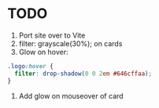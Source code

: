 # TODO

1. Port site over to Vite
1. filter: grayscale(30%); on cards
1. Glow on hover:
```css
.logo:hover {
  filter: drop-shadow(0 0 2em #646cffaa);
}
```
1. Add glow on mouseover of card